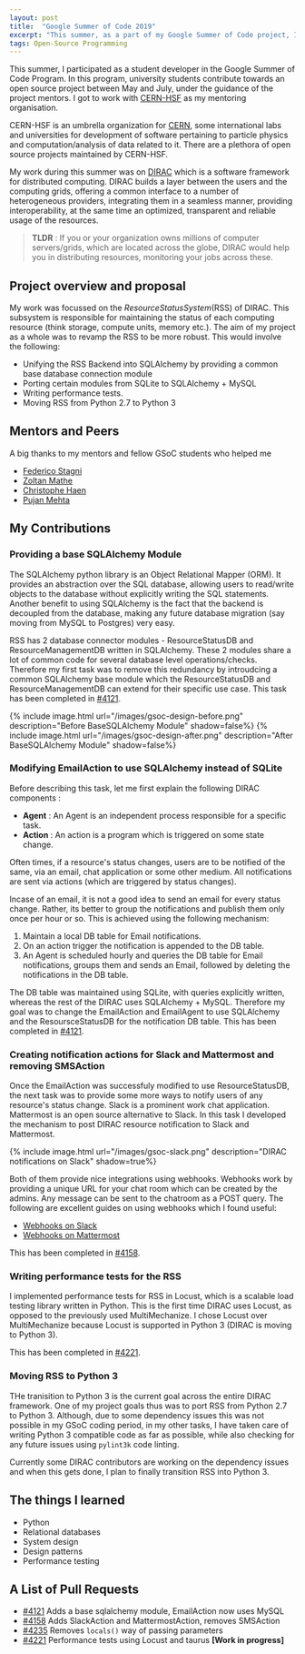```yaml
---
layout: post
title:  "Google Summer of Code 2019"
excerpt: "This summer, as a part of my Google Summer of Code project, I worked with CERN-HSF on DiracGrid"
tags: Open-Source Programming
---
```


This summer, I participated as a student developer in the Google Summer of Code Program. In this program, university students contribute towards an open source project between May and July, under the guidance of the project mentors. I got to work with [CERN-HSF](https://hepsoftwarefoundation.org/activities/gsoc.html) as my mentoring organisation.

CERN-HSF is an umbrella organization for [CERN](https://home.cern/), some international labs and universities for development of software pertaining to particle physics and computation/analysis of data related to it. There are a plethora of open source projects maintained by CERN-HSF.

My work during this summer was on [DIRAC](http://diracgrid.org/) which is a software framework for distributed computing. DIRAC builds a layer between the users and the computing grids, offering a common interface to a number of heterogeneous providers, integrating them in a seamless manner, providing interoperability, at the same time an optimized, transparent and reliable usage of the resources.

> **TLDR** : If you or your organization owns millions of computer servers/grids, which are located across the globe, DIRAC would help you in distributing resources, monitoring your jobs across these.

## Project overview and proposal
My work was focussed on the _ResourceStatusSystem_(RSS) of DIRAC. This subsystem is responsible for maintaining the status of each computing resource (think storage, compute units, memory etc.). The aim of my project as a whole was to revamp the RSS to be more robust. This would involve the following:

* Unifying the RSS Backend into SQLAlchemy by providing a common base database connection module
* Porting certain modules from SQLite to SQLAlchemy + MySQL
* Writing performance tests.
* Moving RSS from Python 2.7 to Python 3

## Mentors and Peers
A big thanks to my mentors and fellow GSoC students who helped me 

* [Federico Stagni](https://github.com/fstagni)
* [Zoltan Mathe](https://github.com/zmathe)
* [Christophe Haen](https://github.com/chaen)
* [Pujan Mehta](https://github.com/pujanm)

## My Contributions

### Providing a base SQLAlchemy Module
The SQLAlchemy python library is an Object Relational Mapper (ORM). It provides an abstraction over the SQL database, allowing users to read/write objects to the database without explicitly writing the SQL statements. Another benefit to using SQLAlchemy is the fact that the backend is decoupled from the database, making any future database migration (say moving from MySQL to Postgres) very easy.

RSS has 2 database connector modules - ResourceStatusDB and ResourceManagementDB written in SQLAlchemy. These 2 modules share a lot of common code for several database level operations/checks. Therefore my first task was to remove this redundancy by introudcing a common SQLAlchemy base module which the ResourceStatusDB and ResourceManagementDB can extend for their specific use case. This task has been completed in [#4121](https://github.com/DIRACGrid/DIRAC/pull/4121).

{% include image.html url="/images/gsoc-design-before.png" description="Before BaseSQLAlchemy Module" shadow=false%}
{% include image.html url="/images/gsoc-design-after.png" description="After BaseSQLAlchemy Module" shadow=false%}

### Modifying EmailAction to use SQLAlchemy instead of SQLite
Before describing this task, let me first explain the following DIRAC components :

* **Agent** : An Agent is an independent process responsible for a specific task.
* **Action** : An action is a program which is triggered on some state change.

Often times, if a resource's status changes, users are to be notified of the same, 
via an email, chat application or some other medium. All notifications are sent via actions (which are triggered by status changes).

Incase of an email, it is not a good idea
to send an email for every status change. Rather, its better to group the notifications and publish them only once per hour or so. This is achieved using the following mechanism:

1. Maintain a local DB table for Email notifications.
2. On an action trigger the notification is appended to the DB table.
3. An Agent is scheduled hourly and queries the DB table for Email notifications, groups them and sends an Email, followed by deleting the notifications in the DB table.

The DB table was maintained using SQLite, with queries explicitly written, whereas the rest of the DIRAC uses SQLAlchemy + MySQL. Therefore my goal was to change the EmailAction and EmailAgent to use SQLAlchemy and the ResoursceStatusDB for the notification DB table. This has been completed in [#4121](https://github.com/DIRACGrid/DIRAC/pull/4121).

### Creating notification actions for Slack and Mattermost and removing SMSAction
Once the EmailAction was successfuly modified to use ResourceStatusDB, the next task was to 
provide some more ways to notify users of any resource's status change. Slack is a prominent work chat application.
Mattermost is an open source alternative to Slack. In this task I developed the mechanism to post DIRAC resource notification to Slack and Mattermost.

{% include image.html url="/images/gsoc-slack.png" description="DIRAC notifications on Slack" shadow=true%}

Both of them provide nice integrations using webhooks. Webhooks work by providing a unique URL for your chat room which can be created by the admins. Any message can be sent to the chatroom as a POST query. The following are excellent guides on using webhooks which I found useful:

* [Webhooks on Slack](https://api.slack.com/incoming-webhooks)
* [Webhooks on Mattermost](https://docs.mattermost.com/developer/webhooks-incoming.html)

This has been completed in [#4158](https://github.com/DIRACGrid/DIRAC/pull/4158).

### Writing performance tests for the RSS

I implemented performance tests for RSS in Locust, which is a scalable load testing library written in Python. 
This is the first time DIRAC uses Locust, as opposed to the previously used MultiMechanize. 
I chose Locust over MultiMechanize because Locust is supported in Python 3 (DIRAC is moving to Python 3).

This has been completed in [#4221](https://github.com/DIRACGrid/DIRAC/pull/4221).

### Moving RSS to Python 3
THe tranisition to Python 3 is the current goal across the entire DIRAC framework.
One of my project goals thus was to port RSS from Python 2.7 to Python 3. 
Although, due to some dependency issues this was not possible in my GSoC coding period,
in my other tasks, I have taken care of writing Python 3 compatible code as far as possible, while also checking for any future issues using `pylint3k` code linting.

Currently some DIRAC contributors are working on the dependency issues and when this gets done, I plan to finally transition RSS into Python 3.

## The things I learned

* Python
* Relational databases
* System design
* Design patterns
* Performance testing

## A List of Pull Requests
* [#4121](https://github.com/DIRACGrid/DIRAC/pull/4121) Adds a base sqlalchemy module, EmailAction now uses MySQL
* [#4158](https://github.com/DIRACGrid/DIRAC/pull/4158) Adds SlackAction and MattermostAction, removes SMSAction
* [#4235](https://github.com/DIRACGrid/DIRAC/pull/4235) Removes `locals()` way of passing parameters
* [#4221](https://github.com/DIRACGrid/DIRAC/pull/4221) Performance tests using Locust and taurus **[Work in progress]**